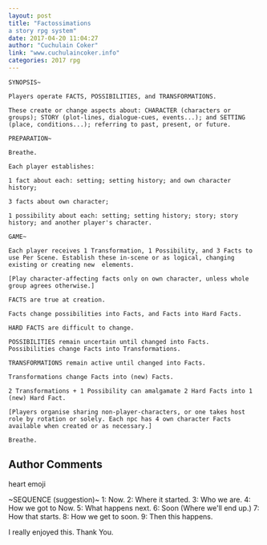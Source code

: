 ```yaml
---
layout: post
title: "Factossimations
a story rpg system"
date: 2017-04-20 11:04:27
author: "Cuchulain Coker"
link: "www.cuchulaincoker.info"
categories: 2017 rpg
---
```

```
SYNOPSIS~

Players operate FACTS, POSSIBILITIES, and TRANSFORMATIONS.

These create or change aspects about: CHARACTER (characters or groups); STORY (plot-lines, dialogue-cues, events...); and SETTING (place, conditions...); referring to past, present, or future.

PREPARATION~  
    
Breathe.   
    
Each player establishes:
    
1 fact about each: setting; setting history; and own character history;

3 facts about own character;
   
1 possibility about each: setting; setting history; story; story history; and another player's character.
  
GAME~

Each player receives 1 Transformation, 1 Possibility, and 3 Facts to use Per Scene. Establish these in-scene or as logical, changing existing or creating new  elements.
 
[Play character-affecting facts only on own character, unless whole group agrees otherwise.]

FACTS are true at creation.
    
Facts change possibilities into Facts, and Facts into Hard Facts.
    
HARD FACTS are difficult to change.
  
POSSIBILITIES remain uncertain until changed into Facts.
Possibilities change Facts into Transformations.
  
TRANSFORMATIONS remain active until changed into Facts.
    
Transformations change Facts into (new) Facts.
    
2 Transformations + 1 Possibility can amalgamate 2 Hard Facts into 1 (new) Hard Fact.
    
[Players organise sharing non-player-characters, or one takes host role by rotation or solely. Each npc has 4 own character Facts available when created or as necessary.]

Breathe.
```
## Author Comments 

heart emoji

~SEQUENCE (suggestion)~
1: Now.
2: Where it started.
3: Who we are.
4: How we got to Now.
5: What happens next. 
6: Soon (Where we'll end up.)
7: How that starts.
8: How we get to soon.
9: Then this happens.

I really enjoyed this. Thank You. 
